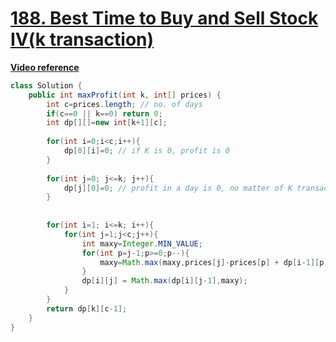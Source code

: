 # [**188. Best Time to Buy and Sell Stock IV(k transaction)**](https://leetcode.com/problems/best-time-to-buy-and-sell-stock-iv/)
[**Video reference**](https://youtu.be/3YILP-PdEJA)

```java
class Solution {
    public int maxProfit(int k, int[] prices) {
        int c=prices.length; // no. of days
        if(c==0 || k==0) return 0;
        int dp[][]=new int[k+1][c];
        
        for(int i=0;i<c;i++){
            dp[0][i]=0; // if K is 0, profit is 0
        }
        
        for(int j=0; j<=k; j++){
            dp[j][0]=0; // profit in a day is 0, no matter of K transaction
        }
        
        
        for(int i=1; i<=k; i++){
            for(int j=1;j<c;j++){
                int maxy=Integer.MIN_VALUE;
                for(int p=j-1;p>=0;p--){
                    maxy=Math.max(maxy,prices[j]-prices[p] + dp[i-1][p]);
                }
                dp[i][j] = Math.max(dp[i][j-1],maxy);
            }
        }
        return dp[k][c-1];
    }
}
```


